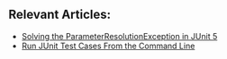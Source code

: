 ## Relevant Articles:

- [Solving the ParameterResolutionException in JUnit 5](https://www.baeldung.com/junit-5-parameterresolutionexception)
- [Run JUnit Test Cases From the Command Line](https://www.baeldung.com/junit-run-from-command-line)